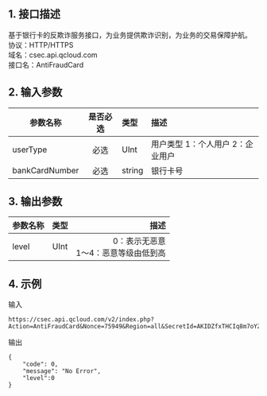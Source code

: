 ## 1. 接口描述
基于银行卡的反欺诈服务接口，为业务提供欺诈识别，为业务的交易保障护航。  
协议：HTTP/HTTPS  
域名：csec.api.qcloud.com  
接口名：AntiFraudCard

## 2. 输入参数
| 参数名称        | 是否必选           | 类型  | 描述 |
| ------------- |:-------------:| :-----|:-----|
| userType  | 必选 |  UInt | 用户类型 1：个人用户 2：企业用户 |
| bankCardNumber  | 必选 |  string | 银行卡号 |

## 3. 输出参数
| 参数名称        | 类型  | 描述 |
| ------------- |:-----:| -----:|
| level  | UInt | 0：表示无恶意<br>1～4：恶意等级由低到高 |


## 4. 示例
输入
```
https://csec.api.qcloud.com/v2/index.php?Action=AntiFraudCard&Nonce=75949&Region=all&SecretId=AKIDZfxTHCIq8m7oYZbQnnYZZsV7uSYd76vA&Timestamp=1463554555&bankCardNumber=12345678&userType=1&Signature=74XhsIcUFfHZNF1cRpwjeJkaTfI%3D
```
输出
```
{
    "code": 0,
    "message": "No Error",
    "level":0
}
```
